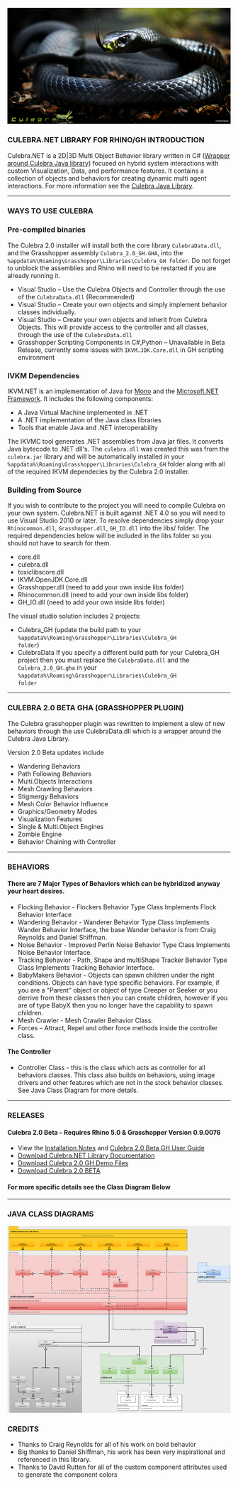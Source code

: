 ![IMAGE](images/Culebra_2.0_B.jpg)

### CULEBRA.NET LIBRARY FOR RHINO/GH INTRODUCTION ###
Culebra.NET is a 2D|3D Multi Object Behavior library written in C# ([Wrapper around Culebra Java library](https://github.com/elQuixote/Culebra_Java)) focused on hybrid system interactions with custom Visualization, Data, and performance features. It contains a collection of objects and behaviors for creating dynamic multi agent interactions. For more information see the [Culebra Java Library](https://github.com/elQuixote/Culebra_Java).

--------------------------------------------------------------

### WAYS TO USE CULEBRA ###
### Pre-compiled binaries ###
The Culebra 2.0 installer will install both the core library <code>CulebraData.dll</code>, and the Grasshopper assembly <code>Culebra_2.0_GH.GHA</code>, into the <code>%appdata%\Roaming\Grasshopper\Libraries\Culebra_GH folder</code>. Do not forget to unblock the assemblies and Rhino will need to be restarted if you are already running it. 

* Visual Studio – Use the Culebra Objects and Controller through the use of the <code>CulebraData.dll</code> (Recommended)
* Visual Studio – Create your own objects and simply implement behavior classes individually. 
* Visual Studio – Create your own objects and inherit from Culebra Objects. This will provide access to the controller and all classes, through the use of the <code>CulebraData.dll</code>
* Grasshopper Scripting Components in C#,Python – Unavailable in Beta Release, currently some issues with <code>IKVM.JDK.Core.dll</code> in GH scripting environment

### IVKM Dependencies ###
IKVM.NET is an implementation of Java for [Mono](http://www.mono-project.com/) and the [Microsoft.NET Framework](https://www.microsoft.com/net). It includes the following components:
* A Java Virtual Machine implemented in .NET
* A .NET implementation of the Java class libraries
* Tools that enable Java and .NET interoperability

The IKVMC tool generates .NET assemblies from Java jar files. It converts Java bytecode to .NET dll's. The <code>culebra.dll</code> was created this was from the <code>culebra.jar</code> library and will be automatically installed in your <code>%appdata%\Roaming\Grasshopper\Libraries\Culebra_GH</code> folder along with all of the required IKVM dependecies by the Culebra 2.0 installer.

### Building from Source ###
If you wish to contribute to the project you will need to compile Culebra on your own system. Culebra.NET is built against .NET 4.0 so you will need to use Visual Studio 2010 or later. To resolve dependencies simply drop your <code>Rhinocommon.dll</code>, <code>Grasshopper.dll</code>, <code>GH_IO.dll</code> into the libs/ folder. The required dependencies below will be included in the libs folder so you should not have to search for them.  
* core.dll
* culebra.dll
* toxiclibscore.dll 
* IKVM.OpenJDK.Core.dll 
* Grasshopper.dll (need to add your own inside libs folder)
* Rhinocommon.dll (need to add your own inside libs folder)
* GH_IO.dll (need to add your own inside libs folder)

The visual studio solution includes 2 projects:
* Culebra_GH (update the build path to your <code>%appdata%\Roaming\Grasshopper\Libraries\Culebra_GH folder</code>)
* CulebraData
If you specify a different build path for your Culebra_GH project then you must replace the <code>CulebraData.dll</code> and the <code>Culebra_2.0_GH.gha</code> in your <code>%appdata%\Roaming\Grasshopper\Libraries\Culebra_GH folder</code>

--------------------------------------------------------------

### CULEBRA 2.0 BETA GHA (GRASSHOPPER PLUGIN) ###
The Culebra grasshopper plugin was rewritten to implement a slew of new behaviors through the use CulebraData.dll which is a wrapper around the Culebra Java Library.

Version 2.0 Beta updates include
* Wandering Behaviors
* Path Following Behaviors
* Multi.Objects Interactions
* Mesh Crawling Behaviors
* Stigmergy Behaviors
* Mesh Color Behavior Influence
* Graphics/Geometry Modes
* Visualization Features
* Single & Multi.Object Engines
* Zombie Engine
* Behavior Chaining with Controller

--------------------------------------------------------------

### BEHAVIORS ###
<a href="http://www.complicitmatter.com/wp-content/uploads/2017/12/animation5-small.gif"></a>
#### There are 7 Major Types of Behaviors which can be hybridized anyway your heart desires. ####
* Flocking Behavior - Flockers Behavior Type Class Implements Flock Behavior Interface
* Wandering Behavior - Wanderer Behavior Type Class Implements Wander Behavior Interface, the base Wander behavior is from Craig Reynolds and Daniel Shiffman.
* Noise Behavior - Improved Perlin Noise Behavior Type Class Implements Noise Behavior Interface. 
* Tracking Behavior - Path, Shape and multiShape Tracker Behavior Type Class Implements Tracking Behavior Interface. 
* BabyMakers Behavior - Objects can spawn children under the right conditions. Objects can have type specific behaviors. For example, if you are a "Parent" object or object of type Creeper or Seeker or you derrive from these classes then you can create children, however if you are of type BabyX then you no longer have the capability to spawn children.
* Mesh Crawler - Mesh Crawler Behavior Class. 
* Forces – Attract, Repel and other force methods inside the controller class.
#### The Controller ####
* Controller Class - this is the class which acts as controller for all behaviors classes. This class also builds on behaviors, using image drivers and other features which are not in the stock behavior classes. See Java Class Diagram for more details.

--------------------------------------------------------------

### RELEASES ###

#### Culebra 2.0 Beta – Requires Rhino 5.0 & Grasshopper Version 0.9.0076 ####
* View the [Installation Notes](http://culebra.technology/Culebra_2.0_InstallationNotes.pdf) and [Culebra 2.0 Beta GH User Guide](http://culebra.technology/Culebra_2.0_UserGuide.pdf)
* [Download Culebra.NET Library Documentation](http://culebra.technology/Culebra_LibraryDocs.zip) 
* [Download Culebra 2.0 GH Demo Files](http://culebra.technology/Culebra_DemoFiles.zip) 
* [Download Culebra 2.0 BETA](http://www.food4rhino.com/app/culebra) 

#### For more specific details see the Class Diagram Below ####

--------------------------------------------------------------

### JAVA CLASS DIAGRAMS ###
[![IMAGE](images/Culebra_ClassDiagram_Small.jpg)](http://www.culebra.technology/culebra-1/Culebra_ClassDiagram.jpg)

### CREDITS ###

* Thanks to Craig Reynolds for all of his work on boid behavior
* Big thanks to Daniel Shiffman, his work has been very inspirational and referenced in this library.
* Thanks to David Rutten for all of the custom component attributes used to generate the component colors
